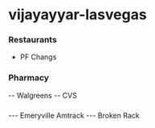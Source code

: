 # vijayayyar-lasvegas

### Restaurants

- PF Changs

### Pharmacy

-- Walgreens
-- CVS

### 

--- Emeryville Amtrack
--- Broken Rack